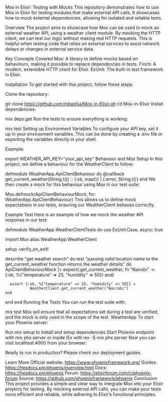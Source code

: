 Mox in Elixir: Testing with Mocks
This repository demonstrates how to use Mox in Elixir for testing modules that make external API calls. It showcases how to mock external dependencies, allowing for isolated and reliable tests.

Overview
The project aims to showcase how Mox can be used to mock an external weather API, using a weather client module. By mocking the HTTP client, we can test our logic without making real HTTP requests. This is helpful when testing code that relies on external services to avoid network delays or changes in external service data.

Key Concepts Covered
Mox: A library to define mocks based on behaviours, making it possible to replace dependencies in tests.
Finch: A modern, extensible HTTP client for Elixir.
ExUnit: The built-in test framework in Elixir.


Installation
To get started with this project, follow these steps:

Clone the repository:

git clone https://github.com/mbashia/Mox-in-Elixir.git
cd Mox-in-Elixir
Install dependencies:


mix deps.get
Run the tests to ensure everything is working:


mix test
Setting up Environment Variables
To configure your API key, set it up in your environment variables. This can be done by creating a .env file or exporting the variables directly in your shell.

Example:

export WEATHER_API_KEY="your_api_key"
Behaviour and Mox Setup
In this project, we define a behaviour for the WeatherClient to follow:


defmodule WeatherApp.ApiClientBehaviour do
  @callback get_current_weather(String.t()) :: {:ok, map()} | {:error, String.t()}
end
We then create a mock for this behaviour using Mox in our test suite:


Mox.defmock(ApiClientBehaviourMock, for: WeatherApp.ApiClientBehaviour)
This allows us to define mock expectations in our tests, ensuring our WeatherClient behaves correctly.

Example Test
Here is an example of how we mock the weather API response in our test:


defmodule WeatherApp.WeatherClientTests do
  use ExUnit.Case, async: true

  import Mox
  alias WeatherApp.WeatherClient

  setup :verify_on_exit!

  describe "get weather search" do
    test "passing valid location name to the get_current_weather function returns the weather details" do
      ApiClientBehaviourMock
      |> expect(:get_current_weather, fn "Nairobi" ->
        {:ok, %{"temperature" => 25, "humidity" => 50}}
      end)

      assert {:ok, %{"temperature" => 25, "humidity" => 50}} =
               WeatherClient.get_current_weather("Nairobi")
    end
  end
end
Running the Tests
You can run the test suite with:

mix test
Mox will ensure that all expectations set during a test are verified, and the mock is only used in the scope of the test.
WeatherApp
To start your Phoenix server:

Run mix setup to install and setup dependencies
Start Phoenix endpoint with mix phx.server or inside IEx with iex -S mix phx.server
Now you can visit localhost:4000 from your browser.

Ready to run in production? Please check our deployment guides.

Learn More
Official website: https://www.phoenixframework.org/
Guides: https://hexdocs.pm/phoenix/overview.html
Docs: https://hexdocs.pm/phoenix
Forum: https://elixirforum.com/c/phoenix-forum
Source: https://github.com/phoenixframework/phoenix
Conclusion
This project provides a simple and clear way to integrate Mox into your Elixir projects for testing. By mocking external API calls, you can make your tests more efficient and reliable, while adhering to Elixir’s functional principles.

